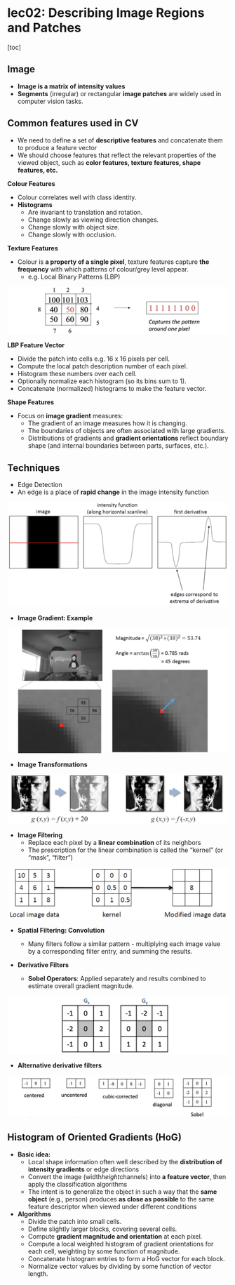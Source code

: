# lec02: Describing Image Regions and Patches

[toc]

## Image

- **Image is a matrix of intensity values**
- **Segments** (irregular) or rectangular **image patches** are widely used in computer vision tasks.

## Common features used in CV

- We need to define a set of **descriptive features** and concatenate them to produce a feature vector
- We should choose features that reflect the relevant properties of the viewed object, such as **color features, texture features, shape features, etc.**

**Colour Features**

- Colour correlates well with class identity.
- **Histograms**
    - Are invariant to translation and rotation.
    - Change slowly as viewing direction changes.
    - Change slowly with object size.
    - Change slowly with occlusion.

**Texture Features**

- Colour is **a property of a single pixel**, texture features capture **the frequency** with which patterns of colour/grey level appear.
    - e.g. Local Binary Patterns (LBP)

<img src="./assets/截屏2025-03-17 22.44.47.png" alt="截屏2025-03-17 22.44.47" style="zoom:50%;" />

**LBP Feature Vector**

- Divide the patch into cells e.g. 16 x 16 pixels per cell.
- Compute the local patch description number of each pixel.
- Histogram these numbers over each cell.
- Optionally normalize each histogram (so its bins sum to 1).
- Concatenate (normalized) histograms to make the feature vector.

**Shape Features**

- Focus on **image gradient** measures:
    - The gradient of an image measures how it is changing.
    - The boundaries of objects are often associated with large gradients.
    - Distributions of gradients and **gradient orientations** reflect boundary shape (and internal boundaries between parts, surfaces, etc.).

## Techniques

- Edge Detection
- An edge is a place of **rapid change** in the image intensity function

<img src="./assets/截屏2025-03-17 22.55.20.png" alt="截屏2025-03-17 22.55.20" style="zoom:50%;" />

- **Image Gradient: Example**

<img src="./assets/截屏2025-03-17 22.58.27.png" alt="截屏2025-03-17 22.58.27" style="zoom:50%;" />

- **Image Transformations**

<img src="./assets/截屏2025-03-17 23.00.16.png" alt="截屏2025-03-17 23.00.16" style="zoom:50%;" />

- **Image Filtering**
    - Replace each pixel by a **linear combination** of its neighbors
    - The prescription for the linear combination is called the “kernel” (or “mask”, “filter”)

<img src="./assets/截屏2025-03-17 23.01.11.png" alt="截屏2025-03-17 23.01.11" style="zoom:50%;" />

- **Spatial Filtering: Convolution**
    - Many filters follow a similar pattern - multiplying each image value by a corresponding filter entry, and summing the results.

- **Derivative Filters**
    - **Sobel Operators**: Applied separately and results combined to estimate overall gradient magnitude.

<img src="./assets/截屏2025-03-17 23.02.42.png" alt="截屏2025-03-17 23.02.42" style="zoom:50%;" />

- **Alternative derivative filters**

<img src="./assets/截屏2025-03-17 23.05.40.png" alt="截屏2025-03-17 23.05.40" style="zoom:50%;" />

## Histogram of Oriented Gradients (HoG)

- **Basic idea:**
    - Local shape information often well described by the **distribution of intensity gradients** or edge directions
    - Convert the image (width*height*channels) into **a feature vector**, then apply the classification algorithms
    - The intent is to generalize the object in such a way that the **same object** (e.g., person) produces **as close as possible** to the same feature descriptor when viewed under different conditions
- **Algorithms**
    - Divide the patch into small cells.
    - Define slightly larger blocks, covering several cells.
    - Compute **gradient magnitude and orientation** at each pixel.
    - Compute a local weighted histogram of gradient orientations for each cell, weighting by some function of magnitude.
    - Concatenate histogram entries to form a HoG vector for each block.
    - Normalize vector values by dividing by some function of vector length.







